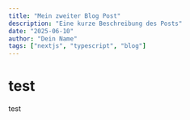 ```yaml
---
title: "Mein zweiter Blog Post"
description: "Eine kurze Beschreibung des Posts"
date: "2025-06-10"
author: "Dein Name"
tags: ["nextjs", "typescript", "blog"]
---
```


# test
test

